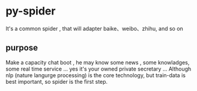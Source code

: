 # py-spider
It's a common spider , that will adapter baike、weibo、zhihu, and so on 

## purpose

  Make a capacity chat boot , he may know some news , some knowladges, some real time service ... yes it's your owned 
private secretary ... 
  Although nlp (nature langurge processing) is the core technology, but train-data is best important, 
so spider is the first step.


